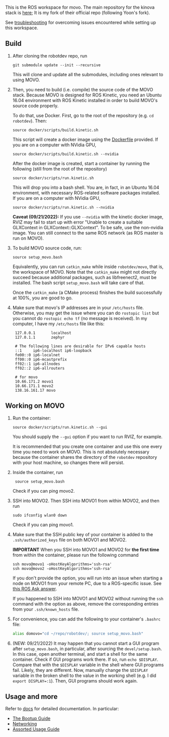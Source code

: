 This is the ROS workspace for movo.
The main repository for the kinova stack is [here](https://github.com/zkytony/kinova-movo);
It is my fork of their official repo (following Yoon's fork).

See [troubleshooting](troubleshooting.md) for overcoming
issues encountered while setting up this workspace.

## Build

1. After cloning the robotdev repo, run
    ```
    git submodule update --init --recursive
    ```
    This will clone and update all the submodules,
    including ones relevant to using MOVO.

2. Then, you need to build (i.e. compile) the source code of
   the MOVO stack. Because MOVO is designed for ROS Kinetic, you need an Ubuntu 16.04 environment with ROS Kinetic installed in order to build MOVO's source code properly.

   To do that, use Docker. First, go to the root of the repository (e.g. `cd robotdev`). Then:
   ```
   source docker/scripts/build.kinetic.sh
   ```
   This script will create a docker image using the [Dockerfile](../Dockerfile.kinetic) provided. If you are on a computer with NVidia GPU,
   ```
   source docker/scripts/build.kinetic.sh --nvidia
   ```

   After the docker image is created, start a container by running the following (still from the root of the repository)
   ```
   source docker/scripts/run.kinetic.sh
   ```
   This will drop you into a bash shell. You are, in fact, in an Ubuntu 16.04 environment, with necessary ROS-related software packages installed. If you are on a computer with NVidia GPU,
   ```
   source docker/scripts/run.kinetic.sh --nvidia
   ```

   **Caveat (09/21/2022):** If you use `--nvidia` with the kinetic docker image, RVIZ may fail to start up with error "Unable to create a suitable GLXContext in GLXContext::GLXContext". To be safe, use the non-nvidia image. You can still connect to the same ROS network (as ROS master is run on MOVO).

3. To build MOVO source code, run:
   ```
   source setup_movo.bash
   ```
   Equivalently, you can run `catkin_make` while inside `robotdev/movo`, that is, the workspace of MOVO. Note that the `catkin_make` might not directly succeed because additional packages, such as libfreenect2, must be installed. The bash script `setup_movo.bash` will take care of that.

   Once the `catkin_make` (a CMake process) finishes the build successfully at 100%, you are good to go.


4. Make sure that movo's IP addresses are in your `/etc/hosts` file. Otherwise, you may get the issue where you can do `rostopic list` but you cannot do `rostopic echo tf` (no message is received). In my computer, I have my `/etc/hosts` file like this:
   ```
    127.0.0.1       localhost
    127.0.1.1       zephyr

    # The following lines are desirable for IPv6 capable hosts
    ::1     ip6-localhost ip6-loopback
    fe00::0 ip6-localnet
    ff00::0 ip6-mcastprefix
    ff02::1 ip6-allnodes
    ff02::2 ip6-allrouters

    # for movo
    10.66.171.2 movo1
    10.66.171.1 movo2
    138.16.161.17 movo
   ```


## Working on MOVO

1. Run the container:
   ```
   source docker/scripts/run.kinetic.sh --gui
   ```
   You should supply the `--gui` option if you want to run RVIZ, for example.

   It is recommended that you create one container and use this one every time you need to work on MOVO. This is not absolutely necessary because the container shares the directory of the `robotdev` repository with your host machine, so changes there will persist.

2. Inside the container, run
   ```
    source setup_movo.bash
   ```

   Check if you can ping movo2.

3. SSH into MOVO2. Then SSH into MOVO1 from within MOVO2, and then run
   ```
   sudo ifconfig wlan0 down
   ```
   Check if you can ping movo1.

4. Make sure that the SSH public key of your container is added
   to the `.ssh/authorized_keys` file on both MOVO1 and MOVO2.

    **IMPORTANT** When you SSH into MOVO1 and MOVO2 for **the first time**
    from within the container, please run the following command
    ```
    ssh movo@movo1 -oHostKeyAlgorithms='ssh-rsa'
    ssh movo@movo2 -oHostKeyAlgorithms='ssh-rsa'
    ```
    If you don't provide the option, you will run into an issue when starting a node on MOVO1 from your remote PC, due to a ROS-specific issue. See [this ROS Ask answer](https://answers.ros.org/question/244060/roslaunch-ssh-known_host-errors-cannot-launch-remote-nodes/?answer=244064#post-id-244064).

    If you happened to SSH into MOVO1 and MOVO2 without running the `ssh` command with the option as above, remove the corresponding entries from your `.ssh/known_hosts` file.

5. For convenience, you can add the following to your container's `.bashrc` file:
    ```bash
    alias domovo="cd ~/repo/robotdev/; source setup_movo.bash"
    ```

6. (NEW: 09/21/2022) It may happen that you cannot start a GUI program after `setup_movo.bash`, in particular, after sourcing the `devel/setup.bash`. In this case, open another terminal, and start a shell for the same container. Check if GUI programs work there. If so, run `echo $DISPLAY`. Compare that with the `$DISPLAY` variable in the shell where GUI programs fail. Likely, they are different. Now, manually change the `$DISPLAY` variable in the broken shell to the value in the working shell (e.g. I did `export DISPLAY=:1`). Then, GUI programs should work again.

## Usage and more

Refer to [docs](./docs) for detailed documentation. In particular:

 * [The Bootup Guide](./docs/Bootup.md)
 * [Networking](./docs/Networking.md)
 * [Assorted Usage Guide](./docs/MiscUsage.md)
